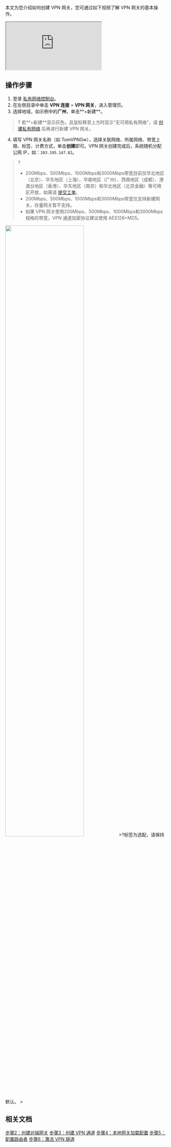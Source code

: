 本文为您介绍如何创建 VPN 网关，您可通过如下视频了解 VPN 网关的基本操作。
<div class="doc-video-mod"><iframe src="https://cloud.tencent.com/edu/learning/quick-play/1786-20142?source=gw.doc.media&withPoster=1&notip=1"></iframe></div>

## 操作步骤
1. 登录 [私有网络控制台](https://console.cloud.tencent.com/vpc/vpc?rid=1)。
2. 在左侧目录中单击 **VPN 连接** > **VPN 网关**，进入管理页。
3. 选择地域，如示例中的**广州**，单击**+新建**。
>? 若**+新建**显示灰色，且鼠标移至上方时显示“无可用私有网络”，请 [创建私有网络](https://cloud.tencent.com/document/product/215/36515) 后再进行新建 VPN 网关。 
>
4. 填写 VPN 网关名称（如 TomVPNGw），选择关联网络、所属网络、带宽上限、标签、计费方式，单击**创建**即可。VPN 网关创建完成后，系统随机分配公网 IP，如：`203.195.147.82`。
>?
>- 200Mbps、500Mbps、1000Mbps和3000Mbps带宽目前仅华北地区（北京）、华东地区（上海）、华南地区（广州）、西南地区（成都）、港澳台地区（香港）、华东地区（南京）和华北地区（北京金融）等可用区开放，如需请 <a href="https://console.cloud.tencent.com/workorder/category">提交工单</a>。
>- 200Mbps、500Mbps、1000Mbps和3000Mbps带宽仅支持新建网关，存量网关暂不支持。
>- 如果 VPN 网关使用200Mbps、500Mbps、1000Mbps和3000Mbps规格的带宽，VPN 通道加密协议建议使用 AES128+MD5。
>
<img src="https://qcloudimg.tencent-cloud.cn/raw/ef90c5804e09c2c5bb76f562a2026253.png" width="70%">
>?标签为选配，请保持默认。
>

## 相关文档
[步骤2：创建对端网关](https://cloud.tencent.com/document/product/554/18990)
[步骤3：创建 VPN 通道](https://cloud.tencent.com/document/product/554/18991)
[步骤4：本地网关加载配置](https://cloud.tencent.com/document/product/554/18992)
[步骤5：配置路由表](https://cloud.tencent.com/document/product/554/18993)
[步骤6：激活 VPN 隧道](https://cloud.tencent.com/document/product/554/18994)

